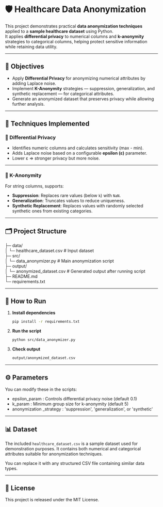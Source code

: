 # 🛡️ Healthcare Data Anonymization
This project demonstrates practical **data anonymization techniques** applied to a **sample healthcare dataset** using Python.  
It applies **differential privacy** to numerical columns and **k-anonymity** strategies to categorical columns, helping protect sensitive information while retaining data utility.

---
## 📌 Objectives
- Apply **Differential Privacy** for anonymizing numerical attributes by adding Laplace noise.
- Implement **K-Anonymity** strategies — suppression, generalization, and synthetic replacement — for categorical attributes.
- Generate an anonymized dataset that preserves privacy while allowing further analysis.

---
## 🧠 Techniques Implemented

### 🔸 Differential Privacy
- Identifies numeric columns and calculates sensitivity (max - min).  
- Adds Laplace noise based on a configurable **epsilon (ε)** parameter.  
- Lower ε ⇒ stronger privacy but more noise.

---
### 🔸 K-Anonymity
For string columns, supports:
- **Suppression**: Replaces rare values (below `k`) with `NaN`.  
- **Generalization**: Truncates values to reduce uniqueness.  
- **Synthetic Replacement**: Replaces values with randomly selected synthetic ones from existing categories.

---
## 🗂️ Project Structure  
├─ data/  
│ └─ healthcare_dataset.csv # Input dataset  
├─ src/  
│ └─ data_anonymizer.py # Main anonymization script  
├─ output/  
│ └─ anonymized_dataset.csv # Generated output after running script  
├─ README.md  
└─ requirements.txt  

---
## 🚀 How to Run
1. **Install dependencies**
   ```bash
   pip install -r requirements.txt

2. **Run the script**
    ```bash
    python src/data_anonymizer.py

3. **Check output**
    ```bash
    output/anonymized_dataset.csv

---
## ⚙️ Parameters  
You can modify these in the scripts:
- epsilon_param : Controls differential privacy noise (default 0.1)
- k_param : Minimum group size for k-anonymity (default 5)
- anonymization _strategy : 'suppression', 'generalization', or 'synthetic'

---
## 📊 Dataset
The included `healthcare_dataset.csv` is a sample dataset used for demonstration purposes.
It contains both numerical and categorical attributes suitable for anonymization techniques.

You can replace it with any structured CSV file containing similar data types.

---
## 📝 License
This project is released under the MIT License.
